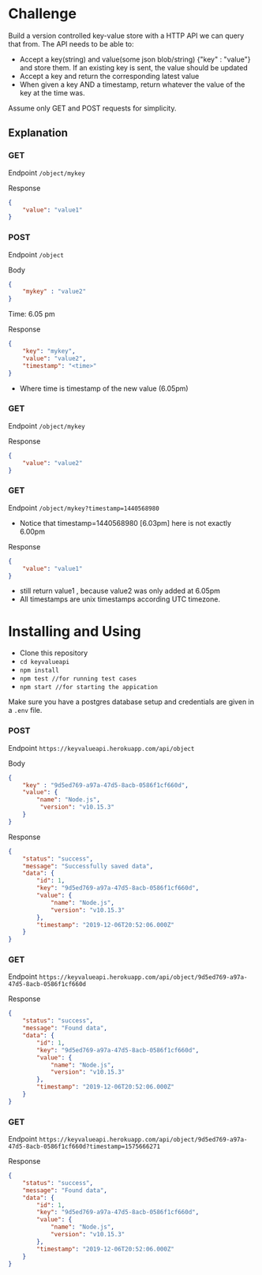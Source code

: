 # Challenge

Build a version controlled key-value store with a HTTP API we can query that from. The API needs to be able to:
- Accept a key(string) and value(some json blob/string) {"key" : "value"} and store them. If an existing key is sent, the value should be updated
- Accept a key and return the corresponding latest value
- When given a key AND a timestamp, return whatever the value of the key at the time was.

Assume only GET and POST requests for simplicity.


## Explanation 

### GET
Endpoint  `/object/mykey`

Response 
```json
{
    "value": "value1"
}
```

### POST
Endpoint  `/object`

Body 
```json
{
    "mykey" : "value2"
}
```
Time: 6.05 pm

Response 
```json
{
    "key": "mykey",
    "value": "value2",
    "timestamp": "<time>"
}
```
- Where time is timestamp of the new value (6.05pm)

### GET
Endpoint  `/object/mykey`

Response 
```json
{
    "value": "value2"
}
```

### GET
Endpoint  `/object/mykey?timestamp=1440568980` 
- Notice that timestamp=1440568980 [6.03pm] here is not exactly 6.00pm

Response 
```json
{
    "value": "value1"
}
```
- still return value1 , because value2 was only added at 6.05pm
- All timestamps are unix timestamps according UTC timezone.


# Installing and Using
- Clone this repository
- `cd keyvalueapi`
- `npm install`
- `npm test //for running test cases`
- `npm start //for starting the appication`

Make sure you have a postgres database setup and credentials are given in a `.env` file.

### POST
Endpoint `https://keyvalueapi.herokuapp.com/api/object`

Body
```json
{
    "key" : "9d5ed769-a97a-47d5-8acb-0586f1cf660d",
    "value": {
        "name": "Node.js",
         "version": "v10.15.3"
    }
}
```

Response
```json
{
    "status": "success",
    "message": "Successfully saved data",
    "data": {
        "id": 1,
        "key": "9d5ed769-a97a-47d5-8acb-0586f1cf660d",
        "value": {
            "name": "Node.js",
            "version": "v10.15.3"
        },
        "timestamp": "2019-12-06T20:52:06.000Z"
    }
}
```

### GET
Endpoint `https://keyvalueapi.herokuapp.com/api/object/9d5ed769-a97a-47d5-8acb-0586f1cf660d`

Response
```json
{
    "status": "success",
    "message": "Found data",
    "data": {
        "id": 1,
        "key": "9d5ed769-a97a-47d5-8acb-0586f1cf660d",
        "value": {
            "name": "Node.js",
            "version": "v10.15.3"
        },
        "timestamp": "2019-12-06T20:52:06.000Z"
    }
}
```

### GET
Endpoint `https://keyvalueapi.herokuapp.com/api/object/9d5ed769-a97a-47d5-8acb-0586f1cf660d?timestamp=1575666271`

Response
```json
{
    "status": "success",
    "message": "Found data",
    "data": {
        "id": 1,
        "key": "9d5ed769-a97a-47d5-8acb-0586f1cf660d",
        "value": {
            "name": "Node.js",
            "version": "v10.15.3"
        },
        "timestamp": "2019-12-06T20:52:06.000Z"
    }
}
```
